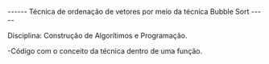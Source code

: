 ------ Técnica de ordenação de vetores por meio da técnica Bubble Sort -----

Disciplina: Construção de Algorítimos e Programação.

-Código com o conceito da técnica dentro de uma função.